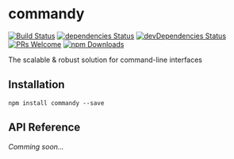 # commandy 
[![Build Status](https://travis-ci.org/trustedtomato/commandy.svg?branch=master)](https://travis-ci.org/trustedtomato/commandy)
[![dependencies Status](https://david-dm.org/trustedtomato/commandy/status.svg)](https://david-dm.org/trustedtomato/commandy)
[![devDependencies Status](https://david-dm.org/trustedtomato/commandy/dev-status.svg)](https://david-dm.org/trustedtomato/commandy?type=dev)
[![PRs Welcome](https://img.shields.io/badge/PRs-welcome-brightgreen.svg?style=flat-square)](http://makeapullrequest.com)
[![npm Downloads](https://img.shields.io/npm/dm/commandy.svg)](https://www.npmjs.com/package/commandy)

The scalable & robust solution for command-line interfaces

## Installation
```npm install commandy --save```

## API Reference
*Comming soon...*